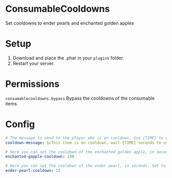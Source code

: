 # ConsumableCooldowns
Set cooldowns to ender pearls and enchanted golden apples

# Setup
1. Download and place the .phar in your `plugins` folder.
2. Restart your server.

# Permissions
`consumablecooldowns.bypass` Bypass the cooldowns of the consumable items.


# Config
```yaml
# The message to send to the player who is on cooldown. Use {TIME} to display the time left in seconds.
cooldown-message: §cThis item is on cooldown, wait {TIME} seconds to use it again!

# Here you can set the cooldown of the enchanted golden apple, in seconds. Set to 0 to disable.
enchanted-gapple-cooldown: 180

# Here you can set the cooldown of the ender pearl, in seconds. Set to 0 to disable.
ender-pearl-cooldown: 15
```